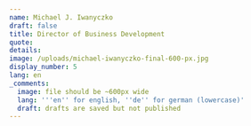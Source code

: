 ```yaml
---
name: Michael J. Iwanyczko
draft: false
title: Director of Business Development
quote:
details:
image: /uploads/michael-iwanyczko-final-600-px.jpg
display_number: 5
lang: en
_comments:
  image: file should be ~600px wide
  lang: '''en'' for english, ''de'' for german (lowercase)'
  draft: drafts are saved but not published
---
```


